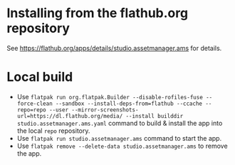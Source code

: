 # Installing from the flathub.org repository
See https://flathub.org/apps/details/studio.assetmanager.ams for details.

# Local build
- Use `flatpak run org.flatpak.Builder --disable-rofiles-fuse --force-clean --sandbox --install-deps-from=flathub --ccache --repo=repo --user --mirror-screenshots-url=https://dl.flathub.org/media/ --install builddir studio.assetmanager.ams.yaml` command to build & install the app into the local `repo` repository. 
- Use `flatpak run studio.assetmanager.ams` command to start the app.
- Use `flatpak remove --delete-data studio.assetmanager.ams` to remove the app.
